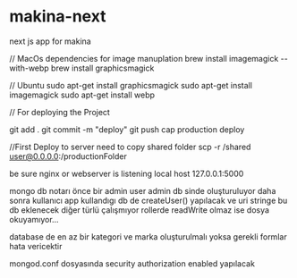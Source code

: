 # makina-next
next js app for makina

// MacOs
dependencies for image manuplation
brew install imagemagick --with-webp
brew install graphicsmagick

// Ubuntu
sudo apt-get install graphicsmagick
sudo apt-get install imagemagick
sudo apt-get install webp

// For deploying the Project

git add .
git commit -m "deploy"
git push
cap production deploy

//First Deploy to server
need to copy shared folder
scp -r /shared user@0.0.0.0:/productionFolder


be sure nginx or webserver is listening local host 127.0.0.1:5000


mongo db notarı
önce bir admin user admin db sinde oluşturuluyor
daha sonra kullanıcı app kullandıgı db de createUser() yapılacak
ve uri stringe bu db eklenecek diğer türlü çalışmıyor
rollerde readWrite olmaz ise dosya okuyamıyor...

database de en az bir kategori ve marka oluşturulmalı yoksa gerekli formlar hata vericektir

mongod.conf dosyasında security authorization enabled yapılacak
